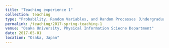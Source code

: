 ```yaml
---
title: "Teaching experience 1"
collection: teaching
type: "Probability, Random Variables, and Random Processes (Undergraduate course) "
permalink: /teaching/2017-spring-teaching-1
venue: "Osaka University, Physical Information Sciecne Department"
date: 2017-05-01
location: "Osaka, Japan"
---
```

